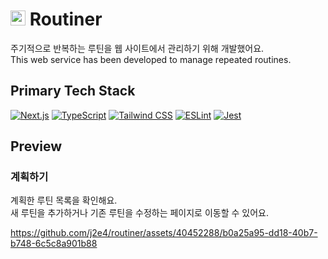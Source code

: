 # <img src="src/app/favicon.ico" alt="favicon" width="24"/> Routiner

주기적으로 반복하는 루틴을 웹 사이트에서 관리하기 위해 개발했어요.  
This web service has been developed to manage repeated routines.

## Primary Tech Stack

[![Next.js](https://img.shields.io/badge/Next.js-black?logo=next.js)](https://nextjs.org/)
[![TypeScript](https://img.shields.io/badge/TypeScript-3178c6?logo=typescript&logoColor=faf9f8)](https://www.typescriptlang.org/)
[![Tailwind CSS](https://img.shields.io/badge/Tailwind%20CSS-white?logo=tailwindcss)](https://tailwindcss.com/)
[![ESLint](https://img.shields.io/badge/ESLint-4B32C3?logo=eslint)](https://eslint.org/)
[![Jest](https://img.shields.io/badge/Jest-99424f?logo=jest)](https://jestjs.io/)

## Preview

### 계획하기

계획한 루틴 목록을 확인해요.  
새 루틴을 추가하거나 기존 루틴을 수정하는 페이지로 이동할 수 있어요.

https://github.com/j2e4/routiner/assets/40452288/b0a25a95-dd18-40b7-b748-6c5c8a901b88
